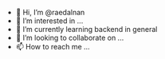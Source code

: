 - 👋 Hi, I’m @raedalnan
- 👀 I’m interested in ...
- 🌱 I’m currently learning backend in general
- 💞️ I’m looking to collaborate on ...
- 📫 How to reach me ...

<!---
raedalnan/raedalnan is a ✨ special ✨ repository because its `README.md` (this file) appears on your GitHub profile.
You can click the Preview link to take a look at your changes.
--->
